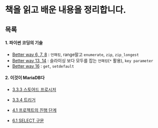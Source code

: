 # 책을 읽고 배운 내용을 정리합니다.





## 목록



#### 1. 파이썬 코딩의 기술

* [Better way 6, 7, 8](./effective_python_2nd/6_7_8.md) : `언패킹`, range말고 `enumerate`, `zip`, `zip_longest`
* [Better way 13, 14](./effective_python_2nd/13_14.md) : 슬라이싱 보다 모두를 잡는 `언패킹`(`*` 활용), `key parameter`
* [Better way 16](./effective_python_2nd/16.md) :  `get`, `setdefault`



#### 2. 이것이 MariaDB다

* [3.3.3 스토어드 프로시저](./MariaDB/Stored_Procedure.md)
* [3.3.4 트리거](./MariaDB/Trigger.md)
* [4.1 프로젝트의 진행 단계](./MariaDB/4_1.md)

* [6.1 SELECT 구문](./MariaDB/SELECT.md)